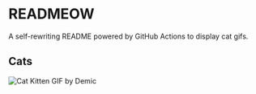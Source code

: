 # READMEOW

A self-rewriting README powered by GitHub Actions to display cat gifs.

## Cats

![Cat Kitten GIF by Demic](https://media0.giphy.com/media/v1.Y2lkPTlhY2QwMmRhdGs5Y2c5OW55eHdpMmR2bWE1M3U4cWdwajkzcWJzaTI3Yjlwb2pndSZlcD12MV9naWZzX3NlYXJjaCZjdD1n/3oriO0OEd9QIDdllqo/200.gif)
